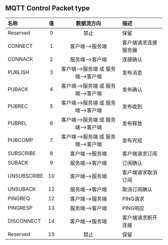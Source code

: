 ## MQTT Control Packet type

| 名称 | 值 | 数据流方向 | 描述 |
|:----|:--:|:--------:|:-----|
| Reserved | 0 | 禁止 | 保留 |
| CONNECT | 1 | 客户端-->服务端 | 客户端请求连接服务器 |
| CONNACK | 2 | 服务端-->客户端 | 连接确认 |
| PUBLISH | 3 | 客户端-->服务端 或 服务端-->客户端 | 发布消息 |
| PUBACK | 4 | 客户端-->服务端 或 服务端-->客户端 | 发布确认 |
| PUBREC | 5 | 客户端-->服务端 或 服务端-->客户端 | 发布收到 |
| PUBREL | 6 | 客户端-->服务端 或 服务端-->客户端 | 发布释放 |
| PUBCOMP | 7 | 客户端-->服务端 或 服务端-->客户端 | 发布完成 |
| SUBSCRIBE | 8 | 客户端-->服务端 | 客户端请求订阅 |
| SUBACK | 9 | 服务端-->客户端 | 订阅确认 |
| UNSUBSCRIBE | 10 | 客户端-->服务端 | 客户端请求取消订阅 |
| UNSUBACK | 11 | 服务端-->客户端 | 取消订阅确认 |
| PINGREQ | 12 | 客户端-->服务端 | PING请求 |
| PINGRESP | 13 | 服务端-->客户端 | PING响应 |
| DISCONNECT | 14 | 客户端-->服务端 | 客户端请求断开连接 |
| Reserved | 15 | 禁止 | 保留 |
